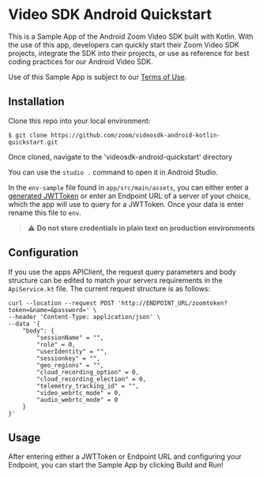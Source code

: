 # Video SDK Android Quickstart 

This is a Sample App of the Android Zoom Video SDK built with Kotlin. With the use of this app, developers can quickly start
their Zoom Video SDK projects, integrate the SDK into their projects, or use as reference for best coding practices for our Android Video SDK. 

Use of this Sample App is subject to our [Terms of Use](https://www.zoom.com/en/trust/terms/).

## Installation

Clone this repo into your local environment:
```
$ git clone https://github.com/zoom/videosdk-android-kotlin-quickstart.git
```

Once cloned, navigate to the 'videosdk-android-quickstart' directory

You can use the `studio .` command to open it in Android Studio.

In the `env-sample` file found in `app/src/main/assets`, you can either enter a [generated JWTToken](https://developers.zoom.us/docs/video-sdk/auth/) or enter an Endpoint URL of a server of your choice, which the app will use to query for a JWTToken. Once your data is enter rename this file to `env`. 

> :warning: **Do not store credentials in plain text on production environments**

## Configuration
If you use the apps APIClient, the request query parameters and body structure can be edited to match your servers requirements in the `ApiService.kt` file. The current request structure is as follows:
```
curl --location --request POST 'http://ENDPOINT_URL/zoomtoken?token=&name=&password=' \
--header 'Content-Type: application/json' \
--data '{                        
    "body": {                    
        "sessionName" = "",
        "role" = 0,
        "userIdentity" = "",
        "sessionkey" = "",
        "geo_regions" = "",
        "cloud_recording_option" = 0,
        "cloud_recording_election" = 0,
        "telemetry_tracking_id" = "",
        "video_webrtc_mode" = 0,
        "audio_webrtc_mode" = 0
    }
}'
```

## Usage
After entering either a JWTToken or Endpoint URL and configuring your Endpoint,  you can start the Sample App by clicking Build and Run!